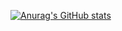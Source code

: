 [![Anurag's GitHub stats](https://github-readme-stats.vercel.app/api?username=Cptmacmillan2022007&title_color=00bbff&text_color=00ffff&bg_color=00a6ff,00ccff,006aff&hide_border=true)](https://github.com/anuraghazra/github-readme-stats)

